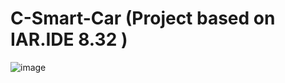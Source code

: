 # C-Smart-Car (Project based on IAR.IDE 8.32 )
![image](https://github.com/RandleH/C-Smart-Car/tree/master/Materials/SmartCar_Profile1.jpg)

